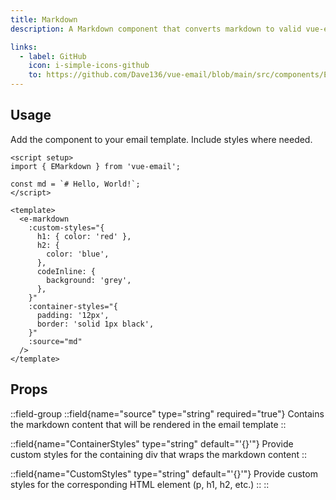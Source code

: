 ```yaml
---
title: Markdown
description: A Markdown component that converts markdown to valid vue-email template code

links:
  - label: GitHub
    icon: i-simple-icons-github
    to: https://github.com/Dave136/vue-email/blob/main/src/components/EMarkdown.vue
---
```



## Usage
Add the component to your email template. Include styles where needed.

```vue
<script setup>
import { EMarkdown } from 'vue-email';

const md = `# Hello, World!`;
</script>

<template>
  <e-markdown 
    :custom-styles="{
      h1: { color: 'red' },
      h2: {
        color: 'blue',
      },
      codeInline: {
        background: 'grey',
      },
    }"
    :container-styles="{
      padding: '12px',
      border: 'solid 1px black',
    }"
    :source="md"
  />
</template>
```

## Props

::field-group
  ::field{name="source" type="string" required="true"}
  Contains the markdown content that will be rendered in the email template
  ::

  ::field{name="ContainerStyles" type="string" default="'{}'"}
  Provide custom styles for the containing div that wraps the markdown content
  ::

  ::field{name="CustomStyles" type="string" default="'{}'"}
  Provide custom styles for the corresponding HTML element (p, h1, h2, etc.)
  ::
::

